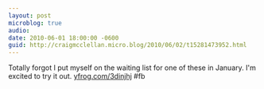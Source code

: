 ```yaml
---
layout: post
microblog: true
audio: 
date: 2010-06-01 18:00:00 -0600
guid: http://craigmcclellan.micro.blog/2010/06/02/t15281473952.html
---
```

Totally forgot I put myself on the waiting list for one of these in January. I'm excited to try it out.   [yfrog.com/3dinjhj](http://yfrog.com/3dinjhj) #fb
